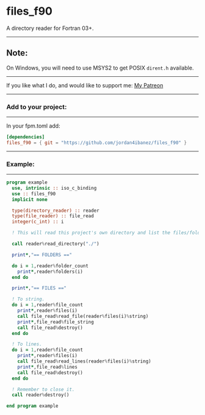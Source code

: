 # files_f90
A directory reader for Fortran 03+. 

-----

## Note:

On Windows, you will need to use MSYS2 to get POSIX ``dirent.h`` available.

-----

If you like what I do, and would like to support me: [My Patreon](https://www.patreon.com/jordan4ibanez)

-----

### Add to your project:

-----

In your fpm.toml add:

```toml
[dependencies]
files_f90 = { git = "https://github.com/jordan4ibanez/files_f90" }
```

-----

### Example:

-----

```fortran
program example
  use, intrinsic :: iso_c_binding
  use :: files_f90
  implicit none

  type(directory_reader) :: reader
  type(file_reader) :: file_read
  integer(c_int) :: i

  ! This will read this project's own directory and list the files/folders.

  call reader%read_directory("./")

  print*,"== FOLDERS =="

  do i = 1,reader%folder_count
    print*,reader%folders(i)
  end do

  print*,"== FILES =="

  ! To string.
  do i = 1,reader%file_count
    print*,reader%files(i)
    call file_read%read_file(reader%files(i)%string)
    print*,file_read%file_string
    call file_read%destroy()
  end do

  ! To lines.
  do i = 1,reader%file_count
    print*,reader%files(i)
    call file_read%read_lines(reader%files(i)%string)
    print*,file_read%lines
    call file_read%destroy()
  end do

  ! Remember to close it.
  call reader%destroy()

end program example
```
